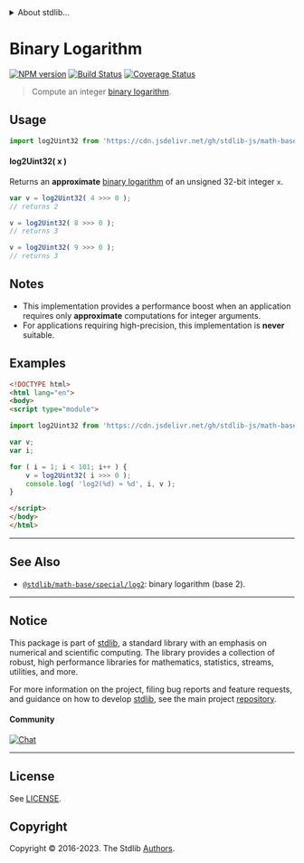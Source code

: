<!--

@license Apache-2.0

Copyright (c) 2018 The Stdlib Authors.

Licensed under the Apache License, Version 2.0 (the "License");
you may not use this file except in compliance with the License.
You may obtain a copy of the License at

   http://www.apache.org/licenses/LICENSE-2.0

Unless required by applicable law or agreed to in writing, software
distributed under the License is distributed on an "AS IS" BASIS,
WITHOUT WARRANTIES OR CONDITIONS OF ANY KIND, either express or implied.
See the License for the specific language governing permissions and
limitations under the License.

-->


<details>
  <summary>
    About stdlib...
  </summary>
  <p>We believe in a future in which the web is a preferred environment for numerical computation. To help realize this future, we've built stdlib. stdlib is a standard library, with an emphasis on numerical and scientific computation, written in JavaScript (and C) for execution in browsers and in Node.js.</p>
  <p>The library is fully decomposable, being architected in such a way that you can swap out and mix and match APIs and functionality to cater to your exact preferences and use cases.</p>
  <p>When you use stdlib, you can be absolutely certain that you are using the most thorough, rigorous, well-written, studied, documented, tested, measured, and high-quality code out there.</p>
  <p>To join us in bringing numerical computing to the web, get started by checking us out on <a href="https://github.com/stdlib-js/stdlib">GitHub</a>, and please consider <a href="https://opencollective.com/stdlib">financially supporting stdlib</a>. We greatly appreciate your continued support!</p>
</details>

# Binary Logarithm

[![NPM version][npm-image]][npm-url] [![Build Status][test-image]][test-url] [![Coverage Status][coverage-image]][coverage-url] <!-- [![dependencies][dependencies-image]][dependencies-url] -->

> Compute an integer [binary logarithm][binary-logarithm].

<section class="intro">

</section>

<!-- /.intro -->



<section class="usage">

## Usage

```javascript
import log2Uint32 from 'https://cdn.jsdelivr.net/gh/stdlib-js/math-base-special-fast-uint32-log2@esm/index.mjs';
```

#### log2Uint32( x )

Returns an **approximate** [binary logarithm][binary-logarithm] of an unsigned 32-bit integer `x`.

```javascript
var v = log2Uint32( 4 >>> 0 );
// returns 2

v = log2Uint32( 8 >>> 0 );
// returns 3

v = log2Uint32( 9 >>> 0 );
// returns 3
```

</section>

<!-- /.usage -->

<section class="notes">

## Notes

-   This implementation provides a performance boost when an application requires only **approximate** computations for integer arguments.
-   For applications requiring high-precision, this implementation is **never** suitable.

</section>

<!-- /.notes -->

<section class="examples">

## Examples

<!-- eslint no-undef: "error" -->

```html
<!DOCTYPE html>
<html lang="en">
<body>
<script type="module">

import log2Uint32 from 'https://cdn.jsdelivr.net/gh/stdlib-js/math-base-special-fast-uint32-log2@esm/index.mjs';

var v;
var i;

for ( i = 1; i < 101; i++ ) {
    v = log2Uint32( i >>> 0 );
    console.log( 'log2(%d) ≈ %d', i, v );
}

</script>
</body>
</html>
```

</section>

<!-- /.examples -->

<!-- Section for related `stdlib` packages. Do not manually edit this section, as it is automatically populated. -->

<section class="related">

* * *

## See Also

-   <span class="package-name">[`@stdlib/math-base/special/log2`][@stdlib/math/base/special/log2]</span><span class="delimiter">: </span><span class="description">binary logarithm (base 2).</span>

</section>

<!-- /.related -->

<!-- Section for all links. Make sure to keep an empty line after the `section` element and another before the `/section` close. -->


<section class="main-repo" >

* * *

## Notice

This package is part of [stdlib][stdlib], a standard library with an emphasis on numerical and scientific computing. The library provides a collection of robust, high performance libraries for mathematics, statistics, streams, utilities, and more.

For more information on the project, filing bug reports and feature requests, and guidance on how to develop [stdlib][stdlib], see the main project [repository][stdlib].

#### Community

[![Chat][chat-image]][chat-url]

---

## License

See [LICENSE][stdlib-license].


## Copyright

Copyright &copy; 2016-2023. The Stdlib [Authors][stdlib-authors].

</section>

<!-- /.stdlib -->

<!-- Section for all links. Make sure to keep an empty line after the `section` element and another before the `/section` close. -->

<section class="links">

[npm-image]: http://img.shields.io/npm/v/@stdlib/math-base-special-fast-uint32-log2.svg
[npm-url]: https://npmjs.org/package/@stdlib/math-base-special-fast-uint32-log2

[test-image]: https://github.com/stdlib-js/math-base-special-fast-uint32-log2/actions/workflows/test.yml/badge.svg?branch=main
[test-url]: https://github.com/stdlib-js/math-base-special-fast-uint32-log2/actions/workflows/test.yml?query=branch:main

[coverage-image]: https://img.shields.io/codecov/c/github/stdlib-js/math-base-special-fast-uint32-log2/main.svg
[coverage-url]: https://codecov.io/github/stdlib-js/math-base-special-fast-uint32-log2?branch=main

<!--

[dependencies-image]: https://img.shields.io/david/stdlib-js/math-base-special-fast-uint32-log2.svg
[dependencies-url]: https://david-dm.org/stdlib-js/math-base-special-fast-uint32-log2/main

-->

[chat-image]: https://img.shields.io/gitter/room/stdlib-js/stdlib.svg
[chat-url]: https://app.gitter.im/#/room/#stdlib-js_stdlib:gitter.im

[stdlib]: https://github.com/stdlib-js/stdlib

[stdlib-authors]: https://github.com/stdlib-js/stdlib/graphs/contributors

[umd]: https://github.com/umdjs/umd
[es-module]: https://developer.mozilla.org/en-US/docs/Web/JavaScript/Guide/Modules

[deno-url]: https://github.com/stdlib-js/math-base-special-fast-uint32-log2/tree/deno
[umd-url]: https://github.com/stdlib-js/math-base-special-fast-uint32-log2/tree/umd
[esm-url]: https://github.com/stdlib-js/math-base-special-fast-uint32-log2/tree/esm
[branches-url]: https://github.com/stdlib-js/math-base-special-fast-uint32-log2/blob/main/branches.md

[stdlib-license]: https://raw.githubusercontent.com/stdlib-js/math-base-special-fast-uint32-log2/main/LICENSE

[binary-logarithm]: https://en.wikipedia.org/wiki/Binary_logarithm

<!-- <related-links> -->

[@stdlib/math/base/special/log2]: https://github.com/stdlib-js/math-base-special-log2/tree/esm

<!-- </related-links> -->

</section>

<!-- /.links -->
